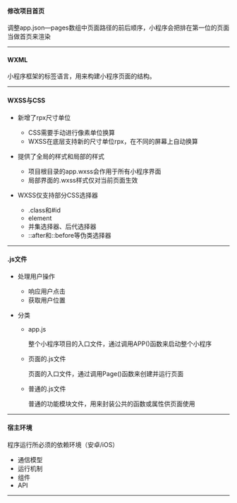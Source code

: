 #### 修改项目首页

调整app.json—pages数组中页面路径的前后顺序，小程序会把排在第一位的页面当做首页来渲染

------

#### WXML

小程序框架的标签语言，用来构建小程序页面的结构。

------

#### WXSS与CSS

- 新增了rpx尺寸单位
  - CSS需要手动进行像素单位换算
  - WXSS在底层支持新的尺寸单位rpx，在不同的屏幕上自动换算

- 提供了全局的样式和局部的样式
  - 项目根目录的app.wxss会作用于所有小程序界面
  - 局部界面的.wxss样式仅对当前页面生效

- WXSS仅支持部分CSS选择器
  - .class和#id
  - element
  - 并集选择器、后代选择器
  - ::after和::before等伪类选择器

------

#### .js文件

- 处理用户操作
  - 响应用户点击
  - 获取用户位置

- 分类

  - app.js

    整个小程序项目的入口文件，通过调用APP()函数来启动整个小程序

  - 页面的.js文件

    页面的入口文件，通过调用Page()函数来创建并运行页面

  - 普通的.js文件

    普通的功能模块文件，用来封装公共的函数或属性供页面使用

------

#### 宿主环境

程序运行所必须的依赖环境（安卓/iOS）

- 通信模型
- 运行机制
- 组件
- API

------

